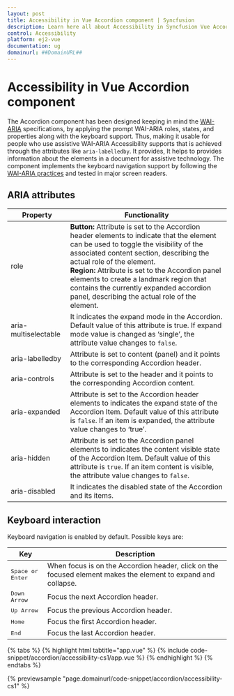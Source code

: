 ```yaml
---
layout: post
title: Accessibility in Vue Accordion component | Syncfusion
description: Learn here all about Accessibility in Syncfusion Vue Accordion component of Syncfusion Essential JS 2 and more.
control: Accessibility 
platform: ej2-vue
documentation: ug
domainurl: ##DomainURL##
---
```


# Accessibility in Vue Accordion component

The Accordion component has been designed keeping in mind the [WAI-ARIA](http://www.w3.org/WAI/PF/aria-practices/) specifications, by applying
the prompt WAI-ARIA roles, states, and properties along with the keyboard support. Thus, making it usable for people who use assistive WAI-ARIA Accessibility supports that is achieved through the attributes like `aria-labelledby`. It provides, It helps to provides information about the elements in a document for assistive technology. The component implements the keyboard navigation support by following the [WAI-ARIA practices](https://www.w3.org/TR/wai-aria-practices/) and tested in major screen readers.

## ARIA attributes

<!-- markdownlint-disable MD033 -->
| Property             | Functionality                                                                                                                                                                                                                                                                                                                                                                                                                                                                                                                                                                      |
|----------------------|------------------------------------------------------------------------------------------------------------------------------------------------------------------------------------------------------------------------------------------------------------------------------------------------------------------------------------------------------------------------------------------------------------------------------------------------------------------------------------------------------------------------------------------------------------------------------------|
| role                 |**Button:** Attribute is set to the Accordion header elements to indicate that the element can be used to toggle the visibility of the associated content section, describing the actual role of the element.<br> **Region:** Attribute is set to the Accordion panel elements to create a landmark region that contains the currently expanded accordion panel, describing the actual role of the element. <br/>  |
| aria-multiselectable | It indicates the expand mode in the Accordion. Default value of this attribute is true. If expand mode value is changed as ‘single’, the attribute value changes to `false`.                                                                                                                                                                                                                                                                                                                                                                                      |
| aria-labelledby      | Attribute is set to content (panel) and it points to the corresponding Accordion header.|                                                                                                                                                                                                                                                                                                                                                                                                                                                                                                 |
| aria-controls        | Attribute is set to the header and it points to the corresponding Accordion content.  |                                                                                                                                                                                                                                                                                                                                                                                                          |
| aria-expanded        | Attribute is set to the Accordion header elements to indicates the expand state of the Accordion Item. Default value of this attribute is `false`. If an item is expanded, the attribute value changes to ‘true’. |                                                                                                                                                                                                                                                                                                                                                                                                       |
| aria-hidden          | Attribute is set to the Accordion panel elements to indicates the content visible state of the Accordion Item. Default value of this attribute is `true`. If an item content is visible, the attribute value changes to `false`. |                                                                                                                                                                                                                                                                                                                                                                                          |
| aria-disabled        | It indicates the disabled state of the Accordion and its items.  |                                                                                                                                                                                                                                                                                                                                                                                                                                                                                       |                                                                                                                                                                                                                                                                                                                                                                                                                                                                                    |

## Keyboard interaction

Keyboard navigation is enabled by default. Possible keys are:

| Key           | Description                                                                         |
|---------------|-------------------------------------------------------------------------------------|
| <kbd>Space or Enter</kbd>    | When focus is on the Accordion header, click on the focused element makes the element to expand and collapse.                                                  |
| <kbd>Down Arrow</kbd>   | Focus the next Accordion header.                                                            |
| <kbd>Up Arrow</kbd>         | Focus the previous Accordion header. |
| <kbd>Home</kbd>           | Focus the first Accordion header.                                                                     |
| <kbd>End</kbd>   | Focus the last Accordion header.                                                |

{% tabs %}
{% highlight html tabtitle="app.vue" %}
{% include code-snippet/accordion/accessibility-cs1/app.vue %}
{% endhighlight %}
{% endtabs %}
        
{% previewsample "page.domainurl/code-snippet/accordion/accessibility-cs1" %}